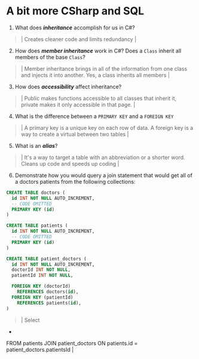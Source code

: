 # A bit more CSharp and SQL
1. What does ***inheritance*** accomplish for us in C#?

  > | Creates cleaner code and limits redundancy |

2. How does ***member inheritance*** work in C#? Does a `Class` inherit all members of the base `Class`?

  > | Member inheritance brings in all of the information from one class and injects it into another. Yes, a class inherits all members |

3. How does ***accessibility*** affect inheritance?

  > | Public makes functions accessible to all classes that inherit it, private makes it only accessible in that page. |

4. What is the difference between a `PRIMARY KEY` and a `FOREIGN KEY`

  > | A primary key is a unique key on each row of data. A foreign key is a way to create a virtual between two tables |

5. What is an ***alias***?

  > | It's a way to target a table with an abbreviation or a shorter word. Cleans up code and speeds up coding |

6. Demonstrate how you would query a join statement that would get all of a doctors patients from the following collections:

  ```SQL
  CREATE TABLE doctors (
    id INT NOT NULL AUTO_INCREMENT,
    -- CODE OMITTED
    PRIMARY KEY (id)
  )

  CREATE TABLE patients (
    id INT NOT NULL AUTO_INCREMENT,
    -- CODE OMITTED
    PRIMARY KEY (id)
  )

  CREATE TABLE patient_doctors (
    id INT NOT NULL AUTO_INCREMENT,
    doctorId INT NOT NULL,
    patientId INT NOT NULL,

    FOREIGN KEY (doctorId)
      REFERENCES doctors(id),
    FOREIGN KEY (patientId)
      REFERENCES patients(id),
  )

  ```

  > | Select
  *
  FROM patients
  JOIN patient_doctors ON patients.id = patient_doctors.patientsId
 |
